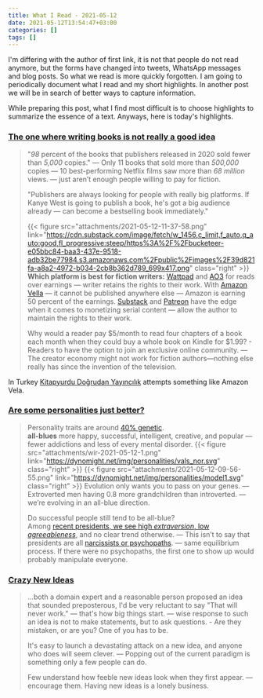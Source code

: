 ```yaml
---
title: What I Read - 2021-05-12
date: 2021-05-12T13:54:47+03:00
categories: []
tags: []
---
```


I'm differing with the author of first link, it is not that people do not read anymore, but the forms have changed into tweets, WhatsApp messages and blog posts. So what we read is more quickly forgotten. I am going to periodically document what I read and my short highlights. In another post we will be in search of better ways to capture information. 

While preparing this post, what I find most difficult is to choose highlights to summarize the essence of a text. Anyways, here is today's highlights.
<!--more-->
### [The one where writing books is not really a good idea](https://ellegriffin.substack.com/p/creator-economy-for-fiction-authors)
> "*98* percent of the books that publishers released in 2020 sold fewer than *5,000* copies." — Only 11 books that sold more than *500,000* copies — 10 best-performing Netflix films saw more than *68 million* views. — just aren’t enough people willing to pay for fiction.
>
> "Publishers are always looking for people with really big platforms. If Kanye West is going to publish a book, he's got a big audience already — can become a bestselling book immediately."  
>
> {{< figure src="attachments/2021-05-12-11-37-58.png" link="https://cdn.substack.com/image/fetch/w_1456,c_limit,f_auto,q_auto:good,fl_progressive:steep/https%3A%2F%2Fbucketeer-e05bbc84-baa3-437e-9518-adb32be77984.s3.amazonaws.com%2Fpublic%2Fimages%2F39d821fa-a8a2-4972-b034-2cb8b362d789_699x417.png" class="right" >}}
> **Which platform is best for fiction writers:** [Wattpad](https://www.wattpad.com/) and [AO3](https://archiveofourown.org/) for reads over earnings — writer retains the rights to their work. With [Amazon Vella](https://www.publishersweekly.com/pw/by-topic/digital/content-and-e-books/article/86072-amazon-debuts-self-published-kindle-vella-story-format-for-ios-devices.html) — it cannot be published anywhere else — Amazon is earning 50 percent of the earnings. [Substack](https://substack.com/) and [Patreon](https://www.patreon.com/) have the edge when it comes to monetizing serial content — allow the author to maintain the rights to their work.
>
> Why would a reader pay $5/month to read four chapters of a book each month when they could buy a whole book on Kindle for $1.99? - Readers to have the option to join an exclusive online community. — The creator economy might not work for fiction authors—nothing else really has since the invention of the television.

In Turkey [Kitapyurdu Doğrudan Yayıncılık](https://kdy.kitapyurdu.com/) attempts something like Amazon Vela.

### [Are some personalities just better?](https://dynomight.net/better-personalities/)
> Personality traits are around [40% genetic](https://emilkirkegaard.dk/en/wp-content/uploads/Heritability-of-Personality-A-Meta-Analysis-of-Behavior-Genetic-Studies.pdf).  
> **all-blues** more happy, successful, intelligent, creative, and popular — fewer addictions and less of every mental disorder. 
> {{< figure src="attachments/wir-2021-05-12-1.png" link="https://dynomight.net/img/personalities/vals_nor.svg" class="right" >}}
> {{< figure src="attachments/2021-05-12-09-56-55.png" link="https://dynomight.net/img/personalities/model1.svg" class="right" >}}
> Evolution only wants you to pass on your genes. — Extroverted men having 0.8 more grandchildren than introverted. — we’re evolving in an all-blue direction.
>
> Do successful people still tend to be all-blue?  
> Among [recent presidents, we see high *extraversion*, low *agreeableness*](https://dynomight.net/img/personalities/prez.svg), and no clear trend otherwise. — This isn’t to say that presidents are all [narcissists or psychopaths](https://dynomight.net/img/personalities/badvals.svg). — same equilibrium process. If there were no psychopaths, the first one to show up would probably manipulate everyone.

### [Crazy New Ideas](http://paulgraham.com/newideas.html)

> ...both a domain expert and a reasonable person proposed an idea that sounded preposterous, I'd be very reluctant to say "That will never work." — that's how big things start. — wise response to such an idea is not to make statements, but to ask questions. - Are they mistaken, or are you? One of you has to be.
>  
> It's easy to launch a devastating attack on a new idea, and anyone who does will seem clever. — Popping out of the current paradigm is something only a few people can do. 
> 
> Few understand how feeble new ideas look when they first appear. — encourage them. Having new ideas is a lonely business. 
